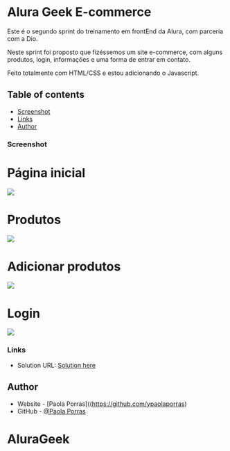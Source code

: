 # Alura Geek E-commerce

Este é o segundo sprint do treinamento em frontEnd da Alura, com parceria com a Dio.

Neste sprint foi proposto que fizéssemos um site e-commerce, com alguns produtos, login, informações e uma forma de entrar em contato.

Feito totalmente com HTML/CSS e estou adicionando o Javascript.

## Table of contents

- [Screenshot](#screenshot)
- [Links](#links)
- [Author](#author)

### Screenshot

# Página inicial
![](./assets/images_readme/Alura-Geek-Home.png)
# Produtos
![](./assets/images_readme/Produtos-Home.png)
# Adicionar produtos
![](./assets/images_readme/Produtos.png)
# Login
![](./assets/images_readme/Login.png)

### Links

- Solution URL: [Solution here](https://github.com/ypaolaporras)

## Author

- Website - [Paola Porras]((https://github.com/ypaolaporras)
- GitHub - [@Paola Porras]([https://github.com/paolasSilveira](https://github.com/ypaolaporras))
# AluraGeek
